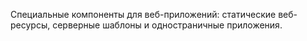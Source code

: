 Специальные компоненты для веб-приложений: статические веб-ресурсы, серверные шаблоны и одностраничные приложения.